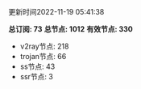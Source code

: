 更新时间2022-11-19 05:41:38

**总订阅: 73**
**总节点: 1012**
**有效节点: 330**
- v2ray节点: 218
- trojan节点: 66
- ss节点: 43
- ssr节点: 3
